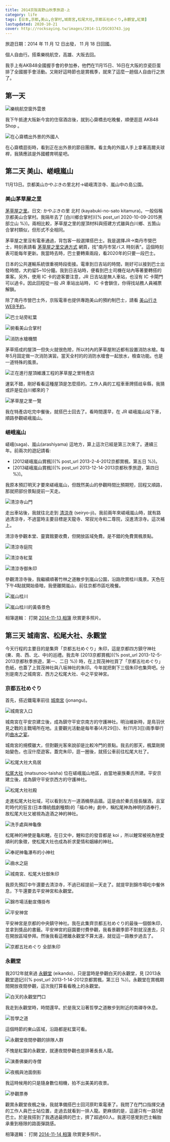 ```yaml
---
title: 2014京阪高野山秋季旅遊-上
category: life
tags: [日本,京都,美山,合掌村,城南宮,松尾大社,京都五社めぐり,永觀堂,紅葉]
lastupdated: 2020-10-21
cover: http://rocksaying.tw/images/2014-11/DSC03743.jpg
---
```


旅遊日期：2014 年 11 月 12 日出發， 11 月 18 日回國。

個人自由行。搭乘樂桃航空，高雄、大阪去回。

我手上有AKB48全國握手會的參加券，他們在11月15日、16日在大阪的京瓷巨蛋排了全國握手會活動。又剛好這時節也是賞楓季，就來了這麼一趟個人自由行之旅了。

<!--more-->

## 第一天

![樂桃航空窗外雲景](https://raw.githubusercontent.com/rocksaying/rocksaying.github.io/master/images/2014-11/WP_20141112_15_11_19_Pro.jpg)

我下午抵達大阪新今宮的住宿酒店後，就到心齋橋去吃晚餐，順便逛逛 AKB48 Shop 。

![在心齋橋出外景的外國人](https://raw.githubusercontent.com/rocksaying/rocksaying.github.io/master/images/2014-11/WP_20141112_22_39_36_Pro.jpg)

在心齋橋逛街時，看到正在出外景的節目團隊。看主角的外國人手上拿著高爾夫球桿，我猜應該是外國體育明星吧。

## 第二天 美山、嵯峨嵐山

11月13日。京都美山かやぶきの里北村->嵯峨清涼寺、嵐山中の島公園。

### 美山茅草屋之里

[茅草屋之里](http://www.kayabukinosato.com/index.html)。日文: かやぶきの里 北村 (kayabuki-no-sato kitamura)。一般俗稱京都美山合掌村。我隔年去了 [白川鄉合掌村]({% post_url 2020-10-09-2015黑部立山 %})。兩相比較，茅草屋之里的屋頂材料與搭建方式雖與白川鄉、五箇山合掌村類似，但形式不全相同。

茅草屋之里沒有電車通過，背包客一般選擇搭巴士。我是選擇JR->南丹市營巴士，時刻表請看 [茅草屋之里交通方式](http://www.kayabukinosato.com/info.html) 網頁，找"南丹市営バス 時刻表"。這個時刻表可能每年更新。我當時去時，巴士要轉乘兩段，看2020年的只要一段巴士。

日本的公共運輸系統很重視時段銜接。電車到日吉站的時間，剛好可以接到巴士出發時間，大約留5~10分鐘。我到日吉站時，便看到巴士司機在站內等著要轉搭的乘客。另外，使用 IC 卡的遊客要注意，JR 日吉站是無人車站，也沒有 IC 卡閘門可以過卡。因此回程從一般 JR 車站出站時， IC 卡會鎖住，你得找站務人員補票解鎖。

除了南丹市營巴士外，京阪電車也提供專跑美山的預約制巴士，請看 [美山行きWEB予約](https://www.keihankyotokotsu.jp/miyama-reservation.html)。

![巴士站旁紅葉](https://raw.githubusercontent.com/rocksaying/rocksaying.github.io/master/images/2014-11/DSC03743.jpg)

![俯看美山合掌村](https://raw.githubusercontent.com/rocksaying/rocksaying.github.io/master/images/2014-11/DSC03801.jpg)

![消防水槍機關](https://raw.githubusercontent.com/rocksaying/rocksaying.github.io/master/images/2014-11/DSC03803.jpg)

茅草搭成的屋頂一但失火就很危險，所以村內的茅草屋附近都有設置消防水槍。每年5月固定做一次消防演習。當天全村的的消防水槍會一起放水，檢查功能。也是一道特殊的風景。

![正在進行屋頂維護工程的茅草屋之里特產店](https://raw.githubusercontent.com/rocksaying/rocksaying.github.io/master/images/2014-11/DSC03888.jpg)

運氣不錯，剛好看看這種屋頂是怎麼搭的。工作人員的工程車車牌搭歧阜縣，我猜或許是從白川鄉來的？

![茅草屋之里一覽](https://raw.githubusercontent.com/rocksaying/rocksaying.github.io/master/images/2014-11/DSC03906.jpg)

我在特產店吃完中餐後，就搭巴士回去了。看時間還早，在 JR 嵯峨嵐山站下車，順路參觀嵯峨嵐山。

### 嵯峨嵐山

嵯峨(saga)、嵐山(arashiyama) 這地方，算上這次已經是第三次來了。連續三年。前兩次的遊記請看:

* [2012嵯峨嵐山賞楓]({% post_url 2013-2-4-2012京都賞楓，第五日 %})。
* [2013嵯峨嵐山賞楓]({% post_url 2013-12-14-2013京都秋季旅遊，第四日 %})。

我原本預訂明天才要來嵯峨嵐山，但既然美山的參觀時間比預期短，回程又順路，那就把部份景點提前一天走。

![清涼寺山門](https://raw.githubusercontent.com/rocksaying/rocksaying.github.io/master/images/2014-11/WP_20141113_14_24_39_Pro.jpg)

走出車站後，我就往北走到 [清涼寺](http://seiryoji.or.jp/) (seiryo-ji)。我前兩年來嵯峨嵐山時，就有路過清涼寺，不過當時主要目標是天龍寺、常寂光寺和二尊院，沒進清涼寺。這次補上。

清涼寺參觀本堂、靈寶館要收費，但開放區域免費。是不錯的免費賞楓景點。

![清涼寺庭院](https://raw.githubusercontent.com/rocksaying/rocksaying.github.io/master/images/2014-11/WP_20141113_14_36_35_Pro.jpg)

![清涼寺紅葉](https://raw.githubusercontent.com/rocksaying/rocksaying.github.io/master/images/2014-11/WP_20141113_002.jpg)

![清涼寺御朱印](https://raw.githubusercontent.com/rocksaying/rocksaying.github.io/master/images/2014-11/清涼寺御朱印.jpg)

參觀清涼寺後，我繼續順著竹林之道散步到嵐山公園，沿路欣賞桂川風景。天色在下午4點就開始昏暗，我便離開嵐山，前往京都市區吃晚餐。

![嵐山桂川](https://raw.githubusercontent.com/rocksaying/rocksaying.github.io/master/images/2014-11/DSC03941.jpg)

![嵐山桂川的黃昏景色](https://raw.githubusercontent.com/rocksaying/rocksaying.github.io/master/images/2014-11/WP_20141113_16_14_26_Pro.jpg)

相簿選輯：
打開 [2014-11-13 相簿](https://photos.app.goo.gl/1R2t5n5YFiSsaQ8Y8) 欣賞更多照片。

## 第三天 城南宮、松尾大社、永觀堂

今天行程的主要目的是集齊「京都五社めぐり」朱印，這是京都四方鎮守神社(東、南、西、北、中)的巡禮。我去年 [2013京都賞楓]({% post_url 2013-12-5-2013京都秋季旅遊，第一、二日 %}) 時，在上賀茂神社買了「京都五社めぐり」色紙，也蓋了上賀茂神社與八坂神社的朱印。今年就把剩下三個朱印也集齊吧。分別是南方之城南宮、西方之松尾大社、中之平安神宮。

### 京都五社めぐり

首先，搭近鐵電車前往 [城南宮](http://www.jonangu.com/) (jonangu)。

![城南宮入口](https://raw.githubusercontent.com/rocksaying/rocksaying.github.io/master/images/2014-11/DSC03949.jpg)

城南宮在平安京建立後，成為鎮守平安京南方的守護神社。明治維新時，是鳥羽伏見之戰的主戰場所在地。主要觀光活動是每年春(4月29日)、秋(11月3日)兩季舉行的[曲水之宴](https://ja.wikipedia.org/wiki/%E6%9B%B2%E6%B0%B4%E3%81%AE%E5%AE%B4)。

城南宮的規模雖大，但對觀光客來說卻是比較冷門的景點。我去的那天，楓葉剛開始變色，也沒什麼遊客。蓋完朱印，逛一圈後，就搭公車前往松尾大社了。

![松尾大社大鳥居](https://raw.githubusercontent.com/rocksaying/rocksaying.github.io/master/images/2014-11/WP_20141114_12_08_25_Pro.jpg)

[松尾大社](http://www.matsunoo.or.jp/) (matsunoo-taisha) 位在嵯峨嵐山地區，由當地豪族秦氏所建。平安京建立後，成為鎮守平安京西方的守護神社。

![松尾大社社殿](https://raw.githubusercontent.com/rocksaying/rocksaying.github.io/master/images/2014-11/DSC04013.jpg)

走進松尾大社社域，可以看到左方一道酒桶祭品牆。這是由於秦氏擅長釀酒，且室町時代的狂言(日本傳統戲劇種類)的「福の神」劇中，稱松尾神為神明的酒奉行，故松尾大社又被視為造酒之神的神社。

![洗手處與神龜像](https://raw.githubusercontent.com/rocksaying/rocksaying.github.io/master/images/2014-11/DSC04016.jpg)

松尾神的神使是龜和鯉。在日文中，鯉和恋的發音都是 koi ，所以鯉常被視為戀愛順利的象徵，使松尾大社也成為祈求愛情和姻緣的神社。

![奉祀神龜瀑布的小神社](https://raw.githubusercontent.com/rocksaying/rocksaying.github.io/master/images/2014-11/DSC04054.jpg)

![曲水之庭](https://raw.githubusercontent.com/rocksaying/rocksaying.github.io/master/images/2014-11/DSC04062.jpg)

![城南宮、松尾大社御朱印](https://raw.githubusercontent.com/rocksaying/rocksaying.github.io/master/images/2014-11/城南宮、松尾大社御朱印.jpg)

我原先預訂中午還要去清涼寺，不過已經提前一天走了。就提早到錦市場吃中餐休息，下午還要去平安神宮和永觀堂。

![錦市場活動宣傳掛布](https://raw.githubusercontent.com/rocksaying/rocksaying.github.io/master/images/2014-11/DSC04118.jpg)

![平安神宮](https://raw.githubusercontent.com/rocksaying/rocksaying.github.io/master/images/2014-11/DSC04145.jpg)

平安神宮是京都的中央鎮守神社。我在此集齊京都五社めぐり的最後一個御朱印，並拿到獎品的書籤。平安神宮的庭園要付費參觀，我看景觀季節不對就沒進去，只在開放區域參拜。然後我看這裡離永觀堂不算太遠，就從這一路散步過去了。

![京都五社めぐり 全部朱印](https://raw.githubusercontent.com/rocksaying/rocksaying.github.io/master/images/2014-11/京都五社巡禮御朱印全.jpg)

### 永觀堂

我2012年就來過 [永観堂](http://www.eikando.or.jp/) (eikando)，只是當時是參觀白天的永觀堂，見 [2013永觀堂遊記]({% post_url 2013-1-14-2012京都賞楓，第三日 %})。永觀堂在賞楓期間開放夜間參觀，這次我打算看看晚上的永觀堂。

![白天的永觀堂門口](https://raw.githubusercontent.com/rocksaying/rocksaying.github.io/master/images/2014-11/DSC04184.jpg)

我走到永觀堂時，時間還早。於是我又沿著哲學之道散步到附近的南禪寺休息。

![哲學之道](https://raw.githubusercontent.com/rocksaying/rocksaying.github.io/master/images/2014-11/DSC04191.jpg)

這個時節的東山區域，沿路都是紅葉可看。

![永觀堂夜間參觀的排隊人群](https://raw.githubusercontent.com/rocksaying/rocksaying.github.io/master/images/2014-11/DSC04228.jpg)

不愧是紅葉的永觀堂，就連夜間參觀也是排著長長人龍。

![演奏佛樂的寺僧](https://raw.githubusercontent.com/rocksaying/rocksaying.github.io/master/images/2014-11/DSC04261.jpg)

![夜楓與池面倒影](https://raw.githubusercontent.com/rocksaying/rocksaying.github.io/master/images/2014-11/DSC04267.jpg)

我這時候用的只是隨身數位相機，拍不出美美的夜景。

![參觀票券](https://raw.githubusercontent.com/rocksaying/rocksaying.github.io/master/images/2014-11/IMGP8032.JPG)

觀賞永觀堂夜楓之後，我就準備搭巴士回河原町乘電車了。我問了在門口指揮交通的工作人員巴士站位置，走過去就看到一排人龍。更麻煩的是，這邊只有一路5號巴士。於是我搭到了我遇過最擠的巴士，擠了超過60人。我還可感覺到巴士輪胎承重到極限的路面彈跳感。

相簿選輯：
打開 [2014-11-14 相簿](https://photos.app.goo.gl/sFaCm6Xg5Bb16t3eA) 欣賞更多照片。